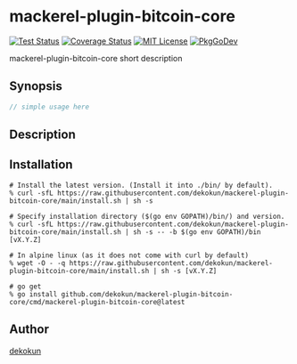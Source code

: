 mackerel-plugin-bitcoin-core
=======

[![Test Status](https://github.com/dekokun/mackerel-plugin-bitcoin-core/workflows/test/badge.svg?branch=master)][actions]
[![Coverage Status](https://codecov.io/gh/dekokun/mackerel-plugin-bitcoin-core/branch/master/graph/badge.svg)][codecov]
[![MIT License](http://img.shields.io/badge/license-MIT-blue.svg?style=flat-square)][license]
[![PkgGoDev](https://pkg.go.dev/badge/github.com/dekokun/mackerel-plugin-bitcoin-core)][PkgGoDev]

[actions]: https://github.com/dekokun/mackerel-plugin-bitcoin-core/actions?workflow=test
[codecov]: https://codecov.io/gh/dekokun/mackerel-plugin-bitcoin-core
[license]: https://github.com/dekokun/mackerel-plugin-bitcoin-core/blob/master/LICENSE
[PkgGoDev]: https://pkg.go.dev/github.com/dekokun/mackerel-plugin-bitcoin-core

mackerel-plugin-bitcoin-core short description

## Synopsis

```go
// simple usage here
```

## Description

## Installation

```console
# Install the latest version. (Install it into ./bin/ by default).
% curl -sfL https://raw.githubusercontent.com/dekokun/mackerel-plugin-bitcoin-core/main/install.sh | sh -s

# Specify installation directory ($(go env GOPATH)/bin/) and version.
% curl -sfL https://raw.githubusercontent.com/dekokun/mackerel-plugin-bitcoin-core/main/install.sh | sh -s -- -b $(go env GOPATH)/bin [vX.Y.Z]

# In alpine linux (as it does not come with curl by default)
% wget -O - -q https://raw.githubusercontent.com/dekokun/mackerel-plugin-bitcoin-core/main/install.sh | sh -s [vX.Y.Z]

# go get
% go install github.com/dekokun/mackerel-plugin-bitcoin-core/cmd/mackerel-plugin-bitcoin-core@latest
```

## Author

[dekokun](https://github.com/dekokun)
